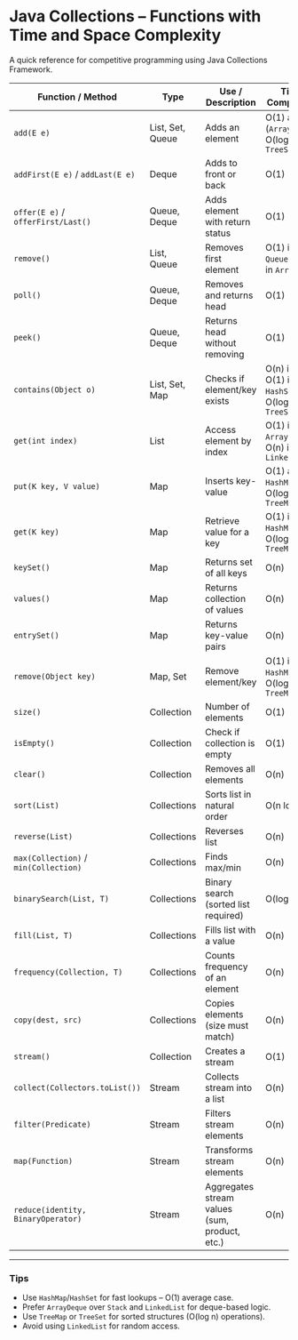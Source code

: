 # Java Collections – Functions with Time and Space Complexity

A quick reference for competitive programming using Java Collections Framework.

| Function / Method                       | Type             | Use / Description                                                  | Time Complexity             | Space Complexity |
|----------------------------------------|------------------|--------------------------------------------------------------------|------------------------------|------------------|
| `add(E e)`                             | List, Set, Queue | Adds an element                                                    | O(1) avg (`ArrayList`), O(log n) in `TreeSet` | O(1)             |
| `addFirst(E e)` / `addLast(E e)`       | Deque            | Adds to front or back                                              | O(1)                         | O(1)             |
| `offer(E e)` / `offerFirst/Last()`     | Queue, Deque     | Adds element with return status                                    | O(1)                         | O(1)             |
| `remove()`                             | List, Queue      | Removes first element                                              | O(1) in `Queue`, O(n) in `ArrayList` | O(1)             |
| `poll()`                               | Queue, Deque     | Removes and returns head                                           | O(1)                         | O(1)             |
| `peek()`                               | Queue, Deque     | Returns head without removing                                      | O(1)                         | O(1)             |
| `contains(Object o)`                   | List, Set, Map   | Checks if element/key exists                                       | O(n) in `List`, O(1) in `HashSet/Map`, O(log n) in `TreeSet/Map` | O(1)             |
| `get(int index)`                       | List             | Access element by index                                            | O(1) in `ArrayList`, O(n) in `LinkedList` | O(1)             |
| `put(K key, V value)`                  | Map              | Inserts key-value                                                  | O(1) avg in `HashMap`, O(log n) in `TreeMap` | O(1)             |
| `get(K key)`                           | Map              | Retrieve value for a key                                           | O(1) in `HashMap`, O(log n) in `TreeMap` | O(1)             |
| `keySet()`                             | Map              | Returns set of all keys                                            | O(n)                         | O(n)             |
| `values()`                             | Map              | Returns collection of values                                       | O(n)                         | O(n)             |
| `entrySet()`                           | Map              | Returns key-value pairs                                            | O(n)                         | O(n)             |
| `remove(Object key)`                   | Map, Set         | Remove element/key                                                 | O(1) in `HashMap`, O(log n) in `TreeMap` | O(1)             |
| `size()`                               | Collection       | Number of elements                                                 | O(1)                         | O(1)             |
| `isEmpty()`                            | Collection       | Check if collection is empty                                       | O(1)                         | O(1)             |
| `clear()`                              | Collection       | Removes all elements                                               | O(n)                         | O(1)             |
| `sort(List)`                           | Collections      | Sorts list in natural order                                        | O(n log n)                   | O(log n) aux     |
| `reverse(List)`                        | Collections      | Reverses list                                                      | O(n)                         | O(1)             |
| `max(Collection)` / `min(Collection)` | Collections      | Finds max/min                                                      | O(n)                         | O(1)             |
| `binarySearch(List, T)`                | Collections      | Binary search (sorted list required)                               | O(log n)                     | O(1)             |
| `fill(List, T)`                        | Collections      | Fills list with a value                                            | O(n)                         | O(1)             |
| `frequency(Collection, T)`             | Collections      | Counts frequency of an element                                     | O(n)                         | O(1)             |
| `copy(dest, src)`                      | Collections      | Copies elements (size must match)                                  | O(n)                         | O(1)             |
| `stream()`                             | Collection       | Creates a stream                                                   | O(1)                         | O(1)             |
| `collect(Collectors.toList())`         | Stream           | Collects stream into a list                                        | O(n)                         | O(n)             |
| `filter(Predicate)`                    | Stream           | Filters stream elements                                            | O(n)                         | O(n)             |
| `map(Function)`                        | Stream           | Transforms stream elements                                         | O(n)                         | O(n)             |
| `reduce(identity, BinaryOperator)`     | Stream           | Aggregates stream values (sum, product, etc.)                      | O(n)                         | O(1)             |

---

### Tips

- Use `HashMap`/`HashSet` for fast lookups – O(1) average case.
- Prefer `ArrayDeque` over `Stack` and `LinkedList` for deque-based logic.
- Use `TreeMap` or `TreeSet` for sorted structures (O(log n) operations).
- Avoid using `LinkedList` for random access.
